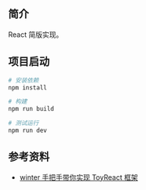 ## 简介

React 简版实现。

## 项目启动

```bash
# 安装依赖
npm install

# 构建
npm run build

# 测试运行
npm run dev
```

## 参考资料

- [winter 手把手带你实现 ToyReact 框架](https://u.geekbang.org/lesson/50)
